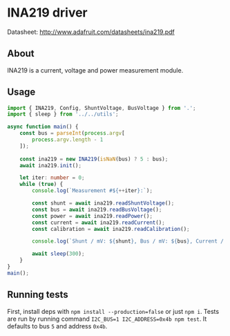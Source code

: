 # INA219 driver
Datasheet: http://www.adafruit.com/datasheets/ina219.pdf

## About
INA219 is a current, voltage and power measurement module.

## Usage
```ts
import { INA219, Config, ShuntVoltage, BusVoltage } from '.';
import { sleep } from '../../utils';

async function main() {
    const bus = parseInt(process.argv[
        process.argv.length - 1
    ]);
    
    const ina219 = new INA219(isNaN(bus) ? 5 : bus);
    await ina219.init();

    let iter: number = 0;
    while (true) {
        console.log(`Measurement #${++iter}:`);

        const shunt = await ina219.readShuntVoltage();
        const bus = await ina219.readBusVoltage();
        const power = await ina219.readPower();
        const current = await ina219.readCurrent();
        const calibration = await ina219.readCalibration();

        console.log(`Shunt / mV: ${shunt}, Bus / mV: ${bus}, Current / mA: ${current}, Power / mW: ${power}`);

        await sleep(300);
    }
}
main();
```

## Running tests

First, install deps with `npm install --production=false` or just `npm i`. Tests are run by running command `I2C_BUS=1 I2C_ADDRESS=0x4b npm test`. It defaults to bus `5` and address `0x4b`.

